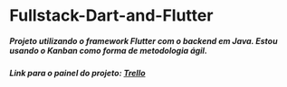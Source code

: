 # Fullstack-Dart-and-Flutter

##### Projeto utilizando o framework Flutter com o backend em Java. Estou usando o Kanban como forma de metodologia ágil.

##### Link para o painel do projeto: <a href="https://trello.com/invite/b/LvtuZf4O/ATTIac5f9f31cdcf1d5f02a3e8c434121f5432FBDF6B/flutter-and-dart">Trello</a>
